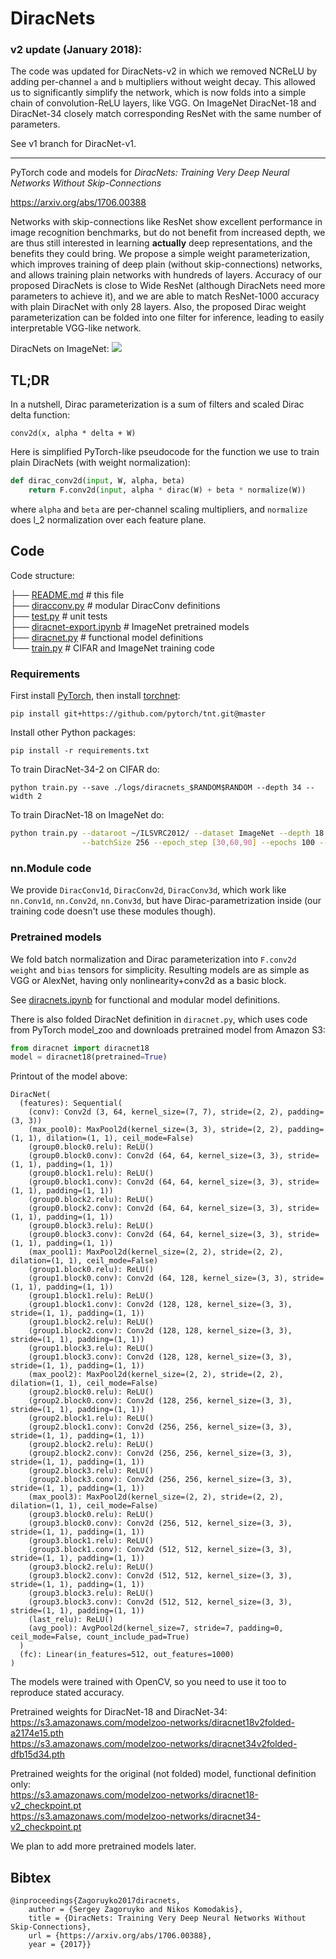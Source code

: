 DiracNets
=========

### v2 update (January 2018):

The code was updated for DiracNets-v2 in which we removed NCReLU by adding per-channel `a` and `b` multipliers without weight decay.
This allowed us to significantly simplify the network, which is now folds into a simple chain of convolution-ReLU layers, like VGG.
On ImageNet DiracNet-18 and DiracNet-34 closely match corresponding ResNet with the same number of parameters.

See v1 branch for DiracNet-v1.

-----

PyTorch code and models for *DiracNets: Training Very Deep Neural Networks Without Skip-Connections*

<https://arxiv.org/abs/1706.00388>

Networks with skip-connections like ResNet show excellent performance in image recognition benchmarks, but do not benefit from increased depth, we are thus still interested in learning __actually__ deep representations, and the benefits they could bring. We propose a simple weight parameterization, which improves training of deep plain (without skip-connections) networks, and allows training plain networks with hundreds of layers. Accuracy of our proposed DiracNets is close to Wide ResNet (although DiracNets need more parameters to achieve it), and we are able to match ResNet-1000 accuracy with plain DiracNet with only 28 layers. Also, the proposed Dirac weight parameterization can be folded into one filter for inference, leading to easily interpretable VGG-like network.

DiracNets on ImageNet:
<img src=http://imagine.enpc.fr/~zagoruys/img/diracnet_imagenet.svg>


## TL;DR

In a nutshell, Dirac parameterization is a sum of filters and scaled Dirac delta function:

```
conv2d(x, alpha * delta + W)
```

Here is simplified PyTorch-like pseudocode for the function we use to train plain DiracNets (with weight normalization):

```python
def dirac_conv2d(input, W, alpha, beta)
    return F.conv2d(input, alpha * dirac(W) + beta * normalize(W))
```

where `alpha` and `beta` are per-channel scaling multipliers, and `normalize` does l_2 normalization over each feature plane.


## Code

Code structure:

├── [README.md](README.md)          # this file<br>
├── [diracconv.py](diracconv.py)    # modular DiracConv definitions<br>
├── [test.py](test.py)              # unit tests<br>
├── [diracnet-export.ipynb](diracnet-export.ipynb) # ImageNet pretrained models<br>
├── [diracnet.py](diracnet.py)      # functional model definitions<br>
└── [train.py](train.py)            # CIFAR and ImageNet training code<br>

### Requirements

First install [PyTorch](https://pytorch.org), then install [torchnet](https://github.com/pytorch/tnt):

```
pip install git+https://github.com/pytorch/tnt.git@master
```

Install other Python packages:

```
pip install -r requirements.txt
```

To train DiracNet-34-2 on CIFAR do:

```
python train.py --save ./logs/diracnets_$RANDOM$RANDOM --depth 34 --width 2
```

To train DiracNet-18 on ImageNet do:

```bash
python train.py --dataroot ~/ILSVRC2012/ --dataset ImageNet --depth 18 --save ./logs/diracnet_$RANDOM$RANDOM \
                --batchSize 256 --epoch_step [30,60,90] --epochs 100 --weightDecay 0.0001 --lr_decay_ratio 0.1
```


### nn.Module code

We provide `DiracConv1d`, `DiracConv2d`, `DiracConv3d`, which work like `nn.Conv1d`, `nn.Conv2d`, `nn.Conv3d`, but have Dirac-parametrization inside (our training code doesn't use these modules though).


### Pretrained models

We fold batch normalization and Dirac parameterization into `F.conv2d` `weight` and `bias` tensors for simplicity. Resulting models are as simple as VGG or AlexNet, having only nonlinearity+conv2d as a basic block.

See [diracnets.ipynb](diracnets.ipynb) for functional and modular model definitions.

There is also folded DiracNet definition in `diracnet.py`, which uses code from PyTorch model_zoo and downloads pretrained model from Amazon S3:

```python
from diracnet import diracnet18
model = diracnet18(pretrained=True)
```

Printout of the model above:

```
DiracNet(
  (features): Sequential(
    (conv): Conv2d (3, 64, kernel_size=(7, 7), stride=(2, 2), padding=(3, 3))
    (max_pool0): MaxPool2d(kernel_size=(3, 3), stride=(2, 2), padding=(1, 1), dilation=(1, 1), ceil_mode=False)
    (group0.block0.relu): ReLU()
    (group0.block0.conv): Conv2d (64, 64, kernel_size=(3, 3), stride=(1, 1), padding=(1, 1))
    (group0.block1.relu): ReLU()
    (group0.block1.conv): Conv2d (64, 64, kernel_size=(3, 3), stride=(1, 1), padding=(1, 1))
    (group0.block2.relu): ReLU()
    (group0.block2.conv): Conv2d (64, 64, kernel_size=(3, 3), stride=(1, 1), padding=(1, 1))
    (group0.block3.relu): ReLU()
    (group0.block3.conv): Conv2d (64, 64, kernel_size=(3, 3), stride=(1, 1), padding=(1, 1))
    (max_pool1): MaxPool2d(kernel_size=(2, 2), stride=(2, 2), dilation=(1, 1), ceil_mode=False)
    (group1.block0.relu): ReLU()
    (group1.block0.conv): Conv2d (64, 128, kernel_size=(3, 3), stride=(1, 1), padding=(1, 1))
    (group1.block1.relu): ReLU()
    (group1.block1.conv): Conv2d (128, 128, kernel_size=(3, 3), stride=(1, 1), padding=(1, 1))
    (group1.block2.relu): ReLU()
    (group1.block2.conv): Conv2d (128, 128, kernel_size=(3, 3), stride=(1, 1), padding=(1, 1))
    (group1.block3.relu): ReLU()
    (group1.block3.conv): Conv2d (128, 128, kernel_size=(3, 3), stride=(1, 1), padding=(1, 1))
    (max_pool2): MaxPool2d(kernel_size=(2, 2), stride=(2, 2), dilation=(1, 1), ceil_mode=False)
    (group2.block0.relu): ReLU()
    (group2.block0.conv): Conv2d (128, 256, kernel_size=(3, 3), stride=(1, 1), padding=(1, 1))
    (group2.block1.relu): ReLU()
    (group2.block1.conv): Conv2d (256, 256, kernel_size=(3, 3), stride=(1, 1), padding=(1, 1))
    (group2.block2.relu): ReLU()
    (group2.block2.conv): Conv2d (256, 256, kernel_size=(3, 3), stride=(1, 1), padding=(1, 1))
    (group2.block3.relu): ReLU()
    (group2.block3.conv): Conv2d (256, 256, kernel_size=(3, 3), stride=(1, 1), padding=(1, 1))
    (max_pool3): MaxPool2d(kernel_size=(2, 2), stride=(2, 2), dilation=(1, 1), ceil_mode=False)
    (group3.block0.relu): ReLU()
    (group3.block0.conv): Conv2d (256, 512, kernel_size=(3, 3), stride=(1, 1), padding=(1, 1))
    (group3.block1.relu): ReLU()
    (group3.block1.conv): Conv2d (512, 512, kernel_size=(3, 3), stride=(1, 1), padding=(1, 1))
    (group3.block2.relu): ReLU()
    (group3.block2.conv): Conv2d (512, 512, kernel_size=(3, 3), stride=(1, 1), padding=(1, 1))
    (group3.block3.relu): ReLU()
    (group3.block3.conv): Conv2d (512, 512, kernel_size=(3, 3), stride=(1, 1), padding=(1, 1))
    (last_relu): ReLU()
    (avg_pool): AvgPool2d(kernel_size=7, stride=7, padding=0, ceil_mode=False, count_include_pad=True)
  )
  (fc): Linear(in_features=512, out_features=1000)
)
```

The models were trained with OpenCV, so you need to use it too to reproduce stated accuracy.

Pretrained weights for DiracNet-18 and DiracNet-34:<br>
<https://s3.amazonaws.com/modelzoo-networks/diracnet18v2folded-a2174e15.pth><br>
<https://s3.amazonaws.com/modelzoo-networks/diracnet34v2folded-dfb15d34.pth>

Pretrained weights for the original (not folded) model,  functional definition only:<br>
<https://s3.amazonaws.com/modelzoo-networks/diracnet18-v2_checkpoint.pt><br>
<https://s3.amazonaws.com/modelzoo-networks/diracnet34-v2_checkpoint.pt>

We plan to add more pretrained models later.

## Bibtex

```
@inproceedings{Zagoruyko2017diracnets,
    author = {Sergey Zagoruyko and Nikos Komodakis},
    title = {DiracNets: Training Very Deep Neural Networks Without Skip-Connections},
    url = {https://arxiv.org/abs/1706.00388},
    year = {2017}}
```
